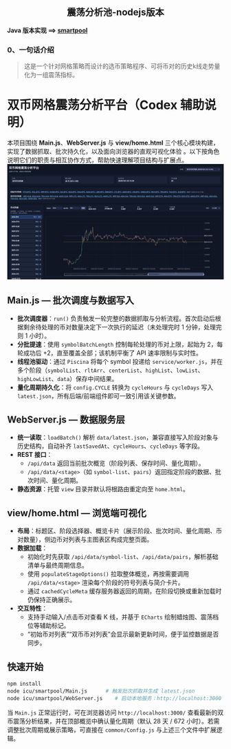 <center>
  <h2>
    震荡分析池-nodejs版本
  </h2>
</center>

**Java 版本实现  ==> [smartpool](https://github.com/foreverchens/smartpool)**

### 0、一句话介绍

> 这是一个针对网格策略而设计的选币策略程序、可将币对的历史k线走势量化为一组震荡指标。

# 双币网格震荡分析平台（Codex 辅助说明）

本项目围绕 **Main.js**、**WebServer.js** 与 **view/home.html** 三个核心模块构建，实现了数据抓取、批次持久化，以及面向浏览器的直观可视化体验
。以下按角色说明它们的职责与相互协作方式，帮助快速理解项目结构与扩展点。
<img src="https://raw.githubusercontent.com/foreverchens/smartpool-nodejs/e526552b49bc1e406970625ce056bfcafc952495/icu/smartpool/common/home.png">

## Main.js — 批次调度与数据写入

- **批次调度器**：`run()` 负责触发一轮完整的数据抓取与分析流程。首次启动后根据剩余待处理的币对数量决定下一次执行的延迟（未处理完时 1 分钟，处理完则 1 小时）。
- **分批提速**：使用 `symbolBatchLength` 控制每轮处理的币对上限，起始为 2，每轮成功后 +2，直至覆盖全部；该机制平衡了 API 速率限制与实时性。
- **线程池驱动**：通过 `Piscina` 将每个 symbol 投递给 `service/worker.js`，并在多个阶段（`symbolList`、`rltArr`、`centerList`、`highList`、`lowList`、`highLowList`、`data`）保存中间结果。
- **量化周期持久化**：将 `config.CYCLE` 转换为 `cycleHours` 与 `cycleDays` 写入 `latest.json`，所有后端/前端组件即可一致引用该关键参数。

## WebServer.js — 数据服务层

- **统一读取**：`loadBatch()` 解析 `data/latest.json`，兼容直接写入阶段对象与历史结构，自动补齐 `lastSavedAt`、`cycleHours`、`cycleDays` 等字段。
- **REST 接口**：
    - `/api/data` 返回当前批次概览（阶段列表、保存时间、量化周期）。
    - `/api/data/<stage>`（如 `symbol-list`、`pairs`）返回指定阶段的数据、批次时间、量化周期。
- **静态资源**：托管 `view` 目录并默认将根路由重定向至 `home.html`。

## view/home.html — 浏览端可视化

- **布局**：标题区、阶段选择器、概览卡片（展示阶段、批次时间、量化周期、币对数量），侧边币对列表与主图表区构成完整页面。
- **数据加载**：
    - 初始化时先获取 `/api/data/symbol-list`、`/api/data/pairs`，解析基础清单与最终周期信息。
    - 使用 `populateStageOptions()` 拉取整体概览，再按需要调用 `/api/data/<stage>` 渲染每个阶段的符号列表与简介卡片。
    - 通过 `cachedCycleMeta` 缓存服务器返回的周期，在阶段切换或重新加载时仍保持正确展示。
- **交互特性**：
    - 支持手动输入/点击币对查看 K 线，并基于 `ECharts` 绘制蜡烛图、震荡档位等辅助标记。
    - “初始币对列表”“双币币对列表”会显示最新更新时间，便于监控数据是否同步。

## 快速开始

```bash
npm install
node icu/smartpool/Main.js      # 触发批次抓取并生成 latest.json
node icu/smartpool/WebServer.js    # 启动本地服务：http://localhost:3000
```

当 `Main.js` 正常运行时，可在浏览器访问 `http://localhost:3000/` 查看最新的双币震荡分析结果，并在顶部概览中确认量化周期（默认 28 天 / 672 小时）。若需调整批次周期或展示策略，可直接在 `common/Config.js` 与上述三个文件中扩展逻辑。
